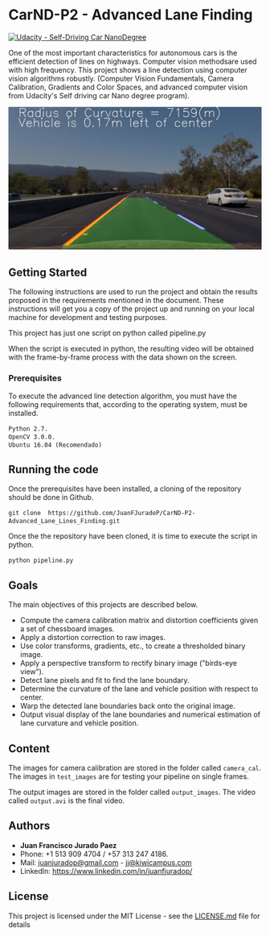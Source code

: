 # **CarND-P2 - Advanced Lane Finding**
[![Udacity - Self-Driving Car NanoDegree](https://s3.amazonaws.com/udacity-sdc/github/shield-carnd.svg)](http://www.udacity.com/drive)

One of the most important characteristics for autonomous cars is the efficient detection of lines on highways. Computer vision methodsare used with high frequency. This project shows a line detection using computer vision algorithms robustly. (Computer Vision Fundamentals, Camera Calibration, Gradients and Color Spaces, and advanced computer vision from Udacity's Self driving car Nano degree program).

![Lanes Image](./examples/example_output.jpg)

## **Getting Started**

The following instructions are used to run the project and obtain the results proposed in the requirements mentioned in the document. These instructions will get you a copy of the project up and running on your local machine for development and testing purposes.

This project has just one script on python called pipeline.py

When the script is executed in python, the resulting video will be obtained with the frame-by-frame process with the data shown on the screen.

### **Prerequisites**

To execute the advanced line detection algorithm, you must have the following requirements that, according to the operating system, must be installed.
```
Python 2.7.
OpenCV 3.0.0.
Ubuntu 16.04 (Recomendado)
```

## **Running the code**

Once the prerequisites have been installed, a cloning of the repository should be done in Github.

```
git clone  https://github.com/JuanFJuradoP/CarND-P2-Advanced_Lane_Lines_Finding.git
```
Once the the repository have been cloned, it is time to execute the script in python.

```
python pipeline.py
```

## **Goals**

The main objectives of this projects are described below.

* Compute the camera calibration matrix and distortion coefficients given a set of chessboard images.
* Apply a distortion correction to raw images.
* Use color transforms, gradients, etc., to create a thresholded binary image.
* Apply a perspective transform to rectify binary image ("birds-eye view").
* Detect lane pixels and fit to find the lane boundary.
* Determine the curvature of the lane and vehicle position with respect to center.
* Warp the detected lane boundaries back onto the original image.
* Output visual display of the lane boundaries and numerical estimation of lane curvature and vehicle position.


## **Content**
The images for camera calibration are stored in the folder called `camera_cal`.  The images in `test_images` are for testing your pipeline on single frames.  

The output images are stored in the folder called `output_images`. The video called `output.avi` is the final video.  

## **Authors**

* **Juan Francisco Jurado Paez**
* Phone: +1 513 909 4704 / +57 313 247 4186.
* Mail: juanjuradop@gmail.com - jj@kiwicampus.com 
* LinkedIn: https://www.linkedin.com/in/juanfjuradop/

## **License**

This project is licensed under the MIT License - see the [LICENSE.md](LICENSE.md) file for details          